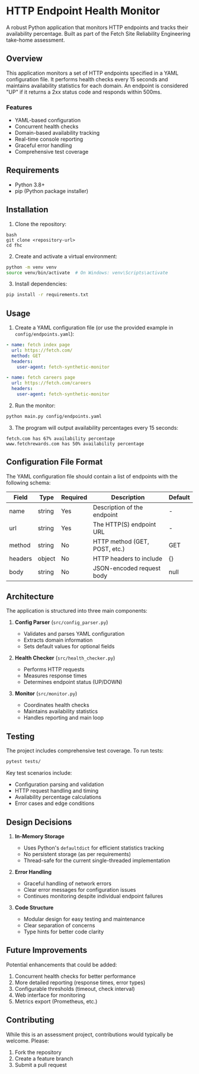 # HTTP Endpoint Health Monitor

A robust Python application that monitors HTTP endpoints and tracks their availability percentage. Built as part of the Fetch Site Reliability Engineering take-home assessment.

## Overview

This application monitors a set of HTTP endpoints specified in a YAML configuration file. It performs health checks every 15 seconds and maintains availability statistics for each domain. An endpoint is considered "UP" if it returns a 2xx status code and responds within 500ms.

### Features
- YAML-based configuration
- Concurrent health checks
- Domain-based availability tracking
- Real-time console reporting
- Graceful error handling
- Comprehensive test coverage

## Requirements

- Python 3.8+
- pip (Python package installer)

## Installation

1. Clone the repository:
```
bash
git clone <repository-url>
cd fhc
```

2. Create and activate a virtual environment:
```bash
python -m venv venv
source venv/bin/activate  # On Windows: venv\Scripts\activate
```

3. Install dependencies:
```bash
pip install -r requirements.txt
```

## Usage

1. Create a YAML configuration file (or use the provided example in `config/endpoints.yaml`):
```yaml
- name: fetch index page
  url: https://fetch.com/
  method: GET
  headers:
    user-agent: fetch-synthetic-monitor

- name: fetch careers page
  url: https://fetch.com/careers
  headers:
    user-agent: fetch-synthetic-monitor
```

2. Run the monitor:
```bash
python main.py config/endpoints.yaml
```

3. The program will output availability percentages every 15 seconds:
```
fetch.com has 67% availability percentage
www.fetchrewards.com has 50% availability percentage
```

## Configuration File Format

The YAML configuration file should contain a list of endpoints with the following schema:

| Field | Type | Required | Description | Default |
|-------|------|----------|-------------|---------|
| name | string | Yes | Description of the endpoint | - |
| url | string | Yes | The HTTP(S) endpoint URL | - |
| method | string | No | HTTP method (GET, POST, etc.) | GET |
| headers | object | No | HTTP headers to include | {} |
| body | string | No | JSON-encoded request body | null |

## Architecture

The application is structured into three main components:

1. **Config Parser** (`src/config_parser.py`)
   - Validates and parses YAML configuration
   - Extracts domain information
   - Sets default values for optional fields

2. **Health Checker** (`src/health_checker.py`)
   - Performs HTTP requests
   - Measures response times
   - Determines endpoint status (UP/DOWN)

3. **Monitor** (`src/monitor.py`)
   - Coordinates health checks
   - Maintains availability statistics
   - Handles reporting and main loop

## Testing

The project includes comprehensive test coverage. To run tests:

```bash
pytest tests/
```

Key test scenarios include:
- Configuration parsing and validation
- HTTP request handling and timing
- Availability percentage calculations
- Error cases and edge conditions

## Design Decisions

1. **In-Memory Storage**
   - Uses Python's `defaultdict` for efficient statistics tracking
   - No persistent storage (as per requirements)
   - Thread-safe for the current single-threaded implementation

2. **Error Handling**
   - Graceful handling of network errors
   - Clear error messages for configuration issues
   - Continues monitoring despite individual endpoint failures

3. **Code Structure**
   - Modular design for easy testing and maintenance
   - Clear separation of concerns
   - Type hints for better code clarity

## Future Improvements

Potential enhancements that could be added:

1. Concurrent health checks for better performance
2. More detailed reporting (response times, error types)
3. Configurable thresholds (timeout, check interval)
4. Web interface for monitoring
5. Metrics export (Prometheus, etc.)

## Contributing

While this is an assessment project, contributions would typically be welcome. Please:

1. Fork the repository
2. Create a feature branch
3. Submit a pull request
